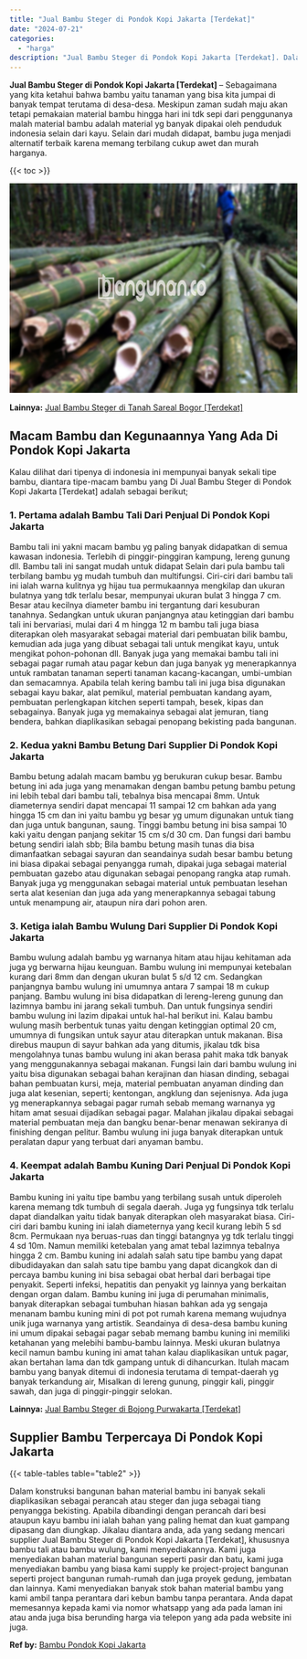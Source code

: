 ```yaml
---
title: "Jual Bambu Steger di Pondok Kopi Jakarta [Terdekat]"
date: "2024-07-21"
categories: 
  - "harga"
description: "Jual Bambu Steger di Pondok Kopi Jakarta [Terdekat]. Dalam konstruksi bangunan bahan material bambu ini banyak sekali diaplikasikan sebagai perancah atau ste..."
---
```


**Jual Bambu Steger di Pondok Kopi Jakarta \[Terdekat\]** – Sebagaimana yang kita ketahui bahwa bambu yaitu tanaman yang bisa kita jumpai di banyak tempat terutama di desa-desa. Meskipun zaman sudah maju akan tetapi pemakaian material bambu hingga hari ini tdk sepi dari penggunanya malah material bambu adalah material yg banyak dipakai oleh penduduk indonesia selain dari kayu. Selain dari mudah didapat, bambu juga menjadi alternatif terbaik karena memang terbilang cukup awet dan murah harganya.

{{< toc >}}

![Jual Bambu Steger di Pondok Kopi Jakarta [Terdekat]](/images/jual-bambu-tali-31.png)

**Lainnya:** [Jual Bambu Steger di Tanah Sareal Bogor \[Terdekat\]](https://bambu.bangunan.co/jual-bambu-steger-di-tanah-sareal-bogor-terdekat/)

## Macam Bambu dan Kegunaannya Yang Ada Di Pondok Kopi Jakarta

Kalau dilihat dari tipenya di indonesia ini mempunyai banyak sekali tipe bambu, diantara tipe-macam bambu yang Di Jual Bambu Steger di Pondok Kopi Jakarta \[Terdekat\] adalah sebagai berikut;

### 1\. Pertama adalah Bambu Tali Dari Penjual Di Pondok Kopi Jakarta

Bambu tali ini yakni macam bambu yg paling banyak didapatkan di semua kawasan indonesia. Terlebih di pinggir-pinggiran kampung, lereng gunung dll. Bambu tali ini sangat mudah untuk didapat Selain dari pula bambu tali terbilang bambu yg mudah tumbuh dan multifungsi. Ciri-ciri dari bambu tali ini ialah warna kulitnya yg hijau tua permukaannya mengkilap dan ukuran bulatnya yang tdk terlalu besar, mempunyai ukuran bulat 3 hingga 7 cm. Besar atau kecilnya diameter bambu ini tergantung dari kesuburan tanahnya. Sedangkan untuk ukuran panjangnya atau ketinggian dari bambu tali ini bervariasi, mulai dari 4 m hingga 12 m bambu tali juga biasa diterapkan oleh masyarakat sebagai material dari pembuatan bilik bambu, kemudian ada juga yang dibuat sebagai tali untuk mengikat kayu, untuk mengikat pohon-pohonan dll. Banyak juga yang memakai bambu tali ini sebagai pagar rumah atau pagar kebun dan juga banyak yg menerapkannya untuk rambatan tanaman seperti tanaman kacang-kacangan, umbi-umbian dan semacamnya. Apabila telah kering bambu tali ini juga bisa digunakan sebagai kayu bakar, alat pemikul, material pembuatan kandang ayam, pembuatan perlengkapan kitchen seperti tampah, besek, kipas dan sebagainya. Banyak juga yg memakainya sebagai alat jemuran, tiang bendera, bahkan diaplikasikan sebagai penopang bekisting pada bangunan.

### 2\. Kedua yakni Bambu Betung Dari Supplier Di Pondok Kopi Jakarta

Bambu betung adalah macam bambu yg berukuran cukup besar. Bambu betung ini ada juga yang menamakan dengan bambu petung bambu petung ini lebih tebal dari bambu tali, tebalnya bisa mencapai 8mm. Untuk diameternya sendiri dapat mencapai 11 sampai 12 cm bahkan ada yang hingga 15 cm dan ini yaitu bambu yg besar yg umum digunakan untuk tiang dan juga untuk bangunan, saung. Tinggi bambu betung ini bisa sampai 10 kaki yaitu dengan panjang sekitar 15 cm s/d 30 cm. Dan fungsi dari bambu betung sendiri ialah sbb; Bila bambu betung masih tunas dia bisa dimanfaatkan sebagai sayuran dan seandainya sudah besar bambu betung ini biasa dipakai sebagai penyangga rumah, dipakai juga sebagai material pembuatan gazebo atau digunakan sebagai penopang rangka atap rumah. Banyak juga yg menggunakan sebagai material untuk pembuatan lesehan serta alat kesenian dan juga ada yang menerapkannya sebagai tabung untuk menampung air, ataupun nira dari pohon aren.

### 3\. Ketiga ialah Bambu Wulung Dari Supplier Di Pondok Kopi Jakarta

Bambu wulung adalah bambu yg warnanya hitam atau hijau kehitaman ada juga yg berwarna hijau keunguan. Bambu wulung ini mempunyai ketebalan kurang dari 8mm dan dengan ukuran bulat 5 s/d 12 cm. Sedangkan panjangnya bambu wulung ini umumnya antara 7 sampai 18 m cukup panjang. Bambu wulung ini bisa didapatkan di lereng-lereng gunung dan lazimnya bambu ini jarang sekali tumbuh. Dan untuk fungsinya sendiri bambu wulung ini lazim dipakai untuk hal-hal berikut ini. Kalau bambu wulung masih berbentuk tunas yaitu dengan ketinggian optimal 20 cm, umumnya di fungsikan untuk sayur atau diterapkan untuk makanan. Bisa direbus maupun di sayur bahkan ada yang ditumis, jikalau tdk bisa mengolahnya tunas bambu wulung ini akan berasa pahit maka tdk banyak yang menggunakannya sebagai makanan. Fungsi lain dari bambu wulung ini yaitu bisa digunakan sebagai bahan kerajinan dan hiasan dinding, sebagai bahan pembuatan kursi, meja, material pembuatan anyaman dinding dan juga alat kesenian, seperti; kentongan, angklung dan sejenisnya. Ada juga yg menerapkannya sebagai pagar rumah sebab memang warnanya yg hitam amat sesuai dijadikan sebagai pagar. Malahan jikalau dipakai sebagai material pembuatan meja dan bangku benar-benar menawan sekiranya di finishing dengan pelitur. Bambu wulung ini juga banyak diterapkan untuk peralatan dapur yang terbuat dari anyaman bambu.

### 4\. Keempat adalah Bambu Kuning Dari Penjual Di Pondok Kopi Jakarta

Bambu kuning ini yaitu tipe bambu yang terbilang susah untuk diperoleh karena memang tdk tumbuh di segala daerah. Juga yg fungsinya tdk terlalu dapat diandalkan yaitu tidak banyak diterapkan oleh masyarakat biasa. Ciri-ciri dari bambu kuning ini ialah diameternya yang kecil kurang lebih 5 sd 8cm. Permukaan nya beruas-ruas dan tinggi batangnya yg tdk terlalu tinggi 4 sd 10m. Namun memiliki ketebalan yang amat tebal lazimnya tebalnya hingga 2 cm. Bambu kuning ini adalah salah satu tipe bambu yang dapat dibudidayakan dan salah satu tipe bambu yang dapat dicangkok dan di percaya bambu kuning ini bisa sebagai obat herbal dari berbagai tipe penyakit. Seperti infeksi, hepatitis dan penyakit yg lainnya yang berkaitan dengan organ dalam. Bambu kuning ini juga di perumahan minimalis, banyak diterapkan sebagai tumbuhan hiasan bahkan ada yg sengaja menanam bambu kuning mini di pot pot rumah karena memang wujudnya unik juga warnanya yang artistik. Seandainya di desa-desa bambu kuning ini umum dipakai sebagai pagar sebab memang bambu kuning ini memiliki ketahanan yang melebihi bambu-bambu lainnya. Meski ukuran bulatnya kecil namun bambu kuning ini amat tahan kalau diaplikasikan untuk pagar, akan bertahan lama dan tdk gampang untuk di dihancurkan. Itulah macam bambu yang banyak ditemui di indonesia terutama di tempat-daerah yg banyak terkandung air, Misalkan di lereng gunung, pinggir kali, pinggir sawah, dan juga di pinggir-pinggir selokan.

**Lainnya:** [Jual Bambu Steger di Bojong Purwakarta \[Terdekat\]](https://bambu.bangunan.co/jual-bambu-steger-di-bojong-purwakarta-terdekat/)

## Supplier Bambu Terpercaya Di Pondok Kopi Jakarta

{{< table-tables table="table2" >}}

Dalam konstruksi bangunan bahan material bambu ini banyak sekali diaplikasikan sebagai perancah atau steger dan juga sebagai tiang penyangga bekisting. Apabila dibandingi dengan perancah dari besi ataupun kayu bambu ini ialah bahan yang paling hemat dan kuat gampang dipasang dan diungkap. Jikalau diantara anda, ada yang sedang mencari supplier Jual Bambu Steger di Pondok Kopi Jakarta \[Terdekat\], khususnya bambu tali atau bambu wulung, kami menyediakannya. Kami juga menyediakan bahan material bangunan seperti pasir dan batu, kami juga menyediakan bambu yang biasa kami supply ke project-project bangunan seperti project bangunan rumah-rumah dan juga proyek gedung, jembatan dan lainnya. Kami menyediakan banyak stok bahan material bambu yang kami ambil tanpa perantara dari kebun bambu tanpa perantara. Anda dapat memesannya kepada kami via nomor whatsapp yang ada pada laman ini atau anda juga bisa berunding harga via telepon yang ada pada website ini juga.

**Ref by:** [Bambu Pondok Kopi Jakarta](https://id.wikipedia.org/wiki/Bambu)
